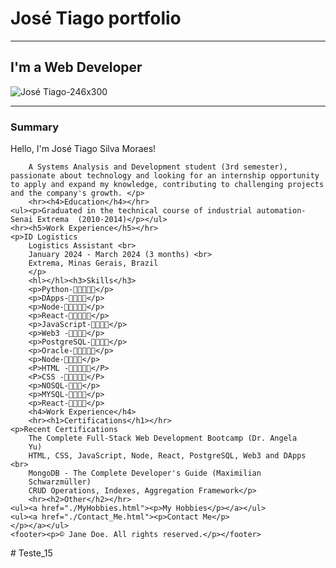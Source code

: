 <!DOCTYPE html>
<html lang="en">
<head>
    <meta charset="UTF-8">
    <meta name="viewport" content="width=device-width, initial-scale=1.0">
    <title>Document</title>
</head>
<link rel="stylesheet" href="./styles.css"
    <hr><h1>José Tiago portfolio</h1></hr>
    <hr><h2>I'm a Web Developer</h2></hr>
    <img src="c:\Users\morae\Downloads\1737070774055.jpeg" alt="José Tiago-246x300">
    <hr><h3>Summary</h3></hr>
    <p>Hello, I'm José Tiago Silva Moraes!

        A Systems Analysis and Development student (3rd semester), passionate about technology and looking for an internship opportunity to apply and expand my knowledge, contributing to challenging projects and the company's growth. </p>
        <hr><h4>Education</h4></hr>
    <ul><p>Graduated in the technical course of industrial automation-Senai Extrema  (2010-2014)</p></ul>
    <hr><h5>Work Experience</h5></hr>
    <p>ID Logistics
        Logistics Assistant <br>
        January 2024 - March 2024 (3 months) <br>
        Extrema, Minas Gerais, Brazil
        </p>
        <hl></hl><h3>Skills</h3>
        <p>Python-🌟🌟🌟🌟🌟</p>
        <p>DApps-🌟🌟🌟🌟</p>
        <p>Node-🌟🌟🌟🌟🌟</p>
        <p>React-🌟🌟🌟🌟🌟</p>
        <p>JavaScript-🌟🌟🌟🌟</p>
        <p>Web3 -🌟🌟🌟🌟</p>
        <p>PostgreSQL-🌟🌟🌟🌟</p>
        <p>Oracle-🌟🌟🌟🌟🌟</p>
        <p>Node-🌟🌟🌟🌟</p>
        <P>HTML -🌟🌟🌟🌟🌟</P>
        <P>CSS -🌟🌟🌟🌟🌟</P>
        <p>NOSQL-🌟🌟🌟</p>
        <p>MYSQL-🌟🌟🌟🌟</p>
        <p>React-🌟🌟🌟🌟</p>
        <h4>Work Experience</h4>
        <hr><h1>Certifications</h1></hr>
    <p>Recent Certifications
        The Complete Full-Stack Web Development Bootcamp (Dr. Angela
        Yu)
        HTML, CSS, JavaScript, Node, React, PostgreSQL, Web3 and DApps <br>
        MongoDB - The Complete Developer's Guide (Maximilian
        Schwarzmüller)
        CRUD Operations, Indexes, Aggregation Framework</p>
        <hr><h2>Other</h2></hr>
    <ul><a href="./MyHobbies.html"><p>My Hobbies</p></a></ul>
    <ul><a href="./Contact_Me.html"><p>Contact Me</p>
    </p></a></ul>
    <footer><p>© Jane Doe. All rights reserved.</p></footer>
</body>
</html>
# Teste_15
